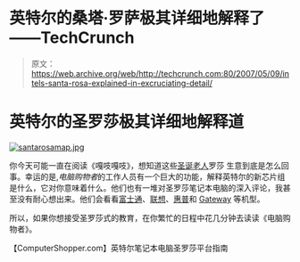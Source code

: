 # 英特尔的桑塔·罗萨极其详细地解释了——TechCrunch

> 原文：<https://web.archive.org/web/http://techcrunch.com:80/2007/05/09/intels-santa-rosa-explained-in-excruciating-detail/>

# 英特尔的圣罗莎极其详细地解释道

[![santarosamap.jpg](img/a9045432ad494645275e7f9ac4d6dabe.png)](https://web.archive.org/web/20210301203713/https://beta.techcrunch.com/wp-content/uploads/2007/05/santarosamap.jpg "santarosamap.jpg")

你今天可能一直在阅读《嘎吱嘎吱》，想知道这些[圣诞老人](https://web.archive.org/web/20210301203713/http://crunchgear.com/2007/05/09/dell-latitudes-too-have-santa-rosa-fever/)罗莎 生意到底是怎么回事。幸运的是,*电脑购物者*的工作人员有一个巨大的功能，解释英特尔的新芯片组是什么，它对你意味着什么。他们也有一堆对圣罗莎笔记本电脑的深入评论，我甚至没有耐心想出来。他们会看看[富士通](https://web.archive.org/web/20210301203713/http://computershopper.com/reviews/fujitsu_lifebook_e8410_laptop_review)、[联想](https://web.archive.org/web/20210301203713/http://computershopper.com/reviews/lenovo_thinkpad_r61_laptop_review)、[惠普](https://web.archive.org/web/20210301203713/http://computershopper.com/reviews/hp_pavilion_dv2500t_laptop_review)和 [Gateway](https://web.archive.org/web/20210301203713/http://computershopper.com/reviews/gateway_e265m_laptop_review) 等机型。

所以，如果你想接受圣罗莎式的教育，在你繁忙的日程中花几分钟去读读《电脑购物者》。

【ComputerShopper.com】英特尔笔记本电脑圣罗莎平台指南